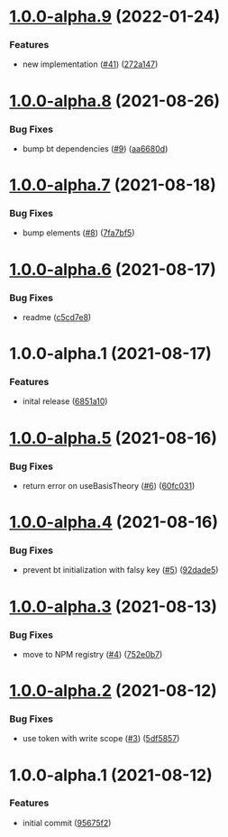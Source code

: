 # [1.0.0-alpha.9](https://github.com/Basis-Theory/basis-theory-react/compare/v1.0.0-alpha.8...v1.0.0-alpha.9) (2022-01-24)


### Features

* new implementation ([#41](https://github.com/Basis-Theory/basis-theory-react/issues/41)) ([272a147](https://github.com/Basis-Theory/basis-theory-react/commit/272a14775b81a34521f67b1bb9d887ee20fc19c8))

# [1.0.0-alpha.8](https://github.com/Basis-Theory/basis-theory-react/compare/v1.0.0-alpha.7...v1.0.0-alpha.8) (2021-08-26)


### Bug Fixes

* bump bt dependencies ([#9](https://github.com/Basis-Theory/basis-theory-react/issues/9)) ([aa6680d](https://github.com/Basis-Theory/basis-theory-react/commit/aa6680db56ae89d9befe9ef2eb4659bcd6efe48d))

# [1.0.0-alpha.7](https://github.com/Basis-Theory/basis-theory-react/compare/v1.0.0-alpha.6...v1.0.0-alpha.7) (2021-08-18)


### Bug Fixes

* bump elements ([#8](https://github.com/Basis-Theory/basis-theory-react/issues/8)) ([7fa7bf5](https://github.com/Basis-Theory/basis-theory-react/commit/7fa7bf5d533b435c5aa7093b3da0aac3b0ce908b))

# [1.0.0-alpha.6](https://github.com/Basis-Theory/basis-theory-react/compare/v1.0.0-alpha.5...v1.0.0-alpha.6) (2021-08-17)


### Bug Fixes

* readme ([c5cd7e8](https://github.com/Basis-Theory/basis-theory-react/commit/c5cd7e869d7f1255c291181bd9acedfff2393f23))

# 1.0.0-alpha.1 (2021-08-17)


### Features

* inital release ([6851a10](https://github.com/Basis-Theory/basis-theory-react/commit/6851a10ee77afd5acf9cf40c418a983e48c293a8))

# [1.0.0-alpha.5](https://github.com/Basis-Theory/basis-theory-react/compare/v1.0.0-alpha.4...v1.0.0-alpha.5) (2021-08-16)


### Bug Fixes

* return error on useBasisTheory ([#6](https://github.com/Basis-Theory/basis-theory-react/issues/6)) ([60fc031](https://github.com/Basis-Theory/basis-theory-react/commit/60fc031b10aad2200da58911ae9decc86c2b3cd6))

# [1.0.0-alpha.4](https://github.com/Basis-Theory/basis-theory-react/compare/v1.0.0-alpha.3...v1.0.0-alpha.4) (2021-08-16)


### Bug Fixes

* prevent bt initialization with falsy key ([#5](https://github.com/Basis-Theory/basis-theory-react/issues/5)) ([92dade5](https://github.com/Basis-Theory/basis-theory-react/commit/92dade52b970e78ded8d824f5de25fdddc0392b1))

# [1.0.0-alpha.3](https://github.com/Basis-Theory/basis-theory-react/compare/v1.0.0-alpha.2...v1.0.0-alpha.3) (2021-08-13)


### Bug Fixes

* move to NPM registry ([#4](https://github.com/Basis-Theory/basis-theory-react/issues/4)) ([752e0b7](https://github.com/Basis-Theory/basis-theory-react/commit/752e0b73dc0ee65e5cdb291bcd6447790a152410))

# [1.0.0-alpha.2](https://github.com/Basis-Theory/basis-theory-react/compare/v1.0.0-alpha.1...v1.0.0-alpha.2) (2021-08-12)


### Bug Fixes

* use token with write scope ([#3](https://github.com/Basis-Theory/basis-theory-react/issues/3)) ([5df5857](https://github.com/Basis-Theory/basis-theory-react/commit/5df58573322dbda5b39b25105c5e19a9001a3d81))

# 1.0.0-alpha.1 (2021-08-12)


### Features

* initial commit ([95675f2](https://github.com/Basis-Theory/basis-theory-react/commit/95675f2690013773104aec68c1033e8e02249ee5))
